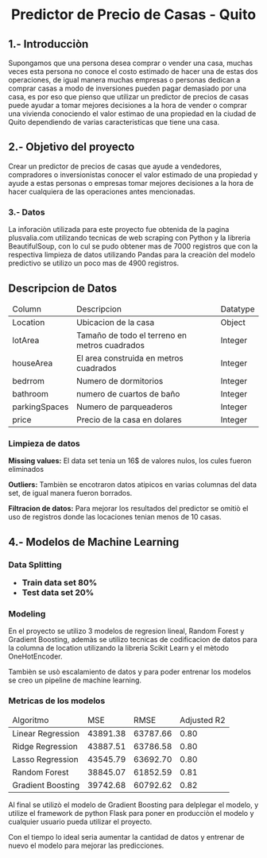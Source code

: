 <div align=center><h1>Predictor de Precio de Casas - Quito</h1></div>

<h2>1.- Introducciòn</h2>

Supongamos que una persona desea comprar o vender una casa, muchas veces esta persona no conoce el costo estimado de hacer una de estas dos operaciones, de igual manera muchas empresas o personas dedican a comprar casas a modo de inversiones pueden pagar demasiado por una casa, es por eso que pienso que utilizar un predictor de precios de casas puede ayudar a tomar mejores decisiones a la hora de vender o comprar una vivienda conociendo el valor estimao de una propiedad en la ciudad de Quito dependiendo de varias caracteristicas que tiene una casa.

<h2>2.- Objetivo del proyecto</h2>

Crear un predictor de precios de casas que ayude a vendedores, compradores o inversionistas conocer el valor estimado de una propiedad y ayude a estas personas o empresas tomar mejores decisiones a la hora de hacer cualquiera de las operaciones antes mencionadas.

<h3>3.- Datos</h3>

La inforaciòn utilizada para este proyecto fue obtenida de la pagina plusvalia.com utilizando tecnicas de web scraping con Python y la libreria BeautifulSoup, con lo cul se pudo obtener mas de 7000 registros que con la respectiva limpieza de datos utilizando Pandas para la creaciòn del modelo predictivo se utilizo un poco mas de 4900 registros.

<h2>Descripcion de Datos</h2>
<table>
    <thead>
        <tr>
            <td>Column</td>
            <td>Descripcion</td>
            <td>Datatype</td>
        </tr>
    </thead>
    <tbody>
        <tr>
            <td>Location</td>
            <td>Ubicacion de la casa</td>
            <td>Object</td>
        </tr>
        <tr>
            <td>lotArea</td>
            <td>Tamaño de todo el terreno en metros cuadrados</td>
            <td>Integer</td>
        </tr>
        <tr>
            <td>houseArea</td>
            <td>El area construida en metros cuadrados</td>
            <td>Integer</td>
        </tr>
        <tr>
            <td>bedrrom</td>
            <td>Numero de dormitorios</td>
            <td>Integer</td>
        </tr>
        <tr>
            <td>bathroom</td>
            <td>numero de cuartos de baño</td>
            <td>Integer</td>
        </tr>
        <tr>
            <td>parkingSpaces</td>
            <td>Numero de parqueaderos</td>
            <td>Integer</td>
        </tr>
        <tr>
            <td>price</td>
            <td>Precio de la casa en dolares</td>
            <td>Integer</td>
        </tr>
    </tbody>
</table>

<h3>Limpieza de datos</h3>

**Missing values:** El data set tenia un 16$ de valores nulos, los cules fueron eliminados

**Outliers:** Tambièn se encotraron datos atipicos en varias columnas del data set, de igual manera fueron borrados.

**Filtracion de datos:** Para mejorar los resultados del predictor se omitiò el uso de registros donde las locaciones tenian menos de 10 casas.

<h2>4.- Modelos de Machine Learning </h2>

<h3>Data Splitting</3>

- Train data set 80%
- Test data set 20%

<h3>Modeling</h3>

En el proyecto se utilizo 3 modelos de regresion lineal, Random Forest y Gradient Boosting, ademàs se utilizo tecnicas de codificacion de datos para la columna de location utilizando la libreria Scikit Learn y el mètodo OneHotEncoder.

Tambièn se usò escalamiento de datos y para poder entrenar los modelos se creo un pipeline de machine learning.

<h3>Metricas de los modelos</h3>
<div align=center>
<table>
    <thead>
        <tr>
            <td>Algoritmo</td>
            <td>MSE</td>
            <td>RMSE</td>
            <td>Adjusted R2</td>
        </tr>
    </thead>
    <tbody>
        <tr>
            <td>Linear Regression</td>
            <td>43891.38</td>
            <td>63787.66</td>
            <td>0.80</td>
        </tr>
        <tr>
            <td>Ridge Regression</td>
            <td>43887.51</td>
            <td>63786.58</td>
            <td>0.80</td>
        </tr>
        <tr>
            <td>Lasso Regression</td>
            <td>43545.79</td>
            <td>63692.70</td>
            <td>0.80</td>
        </tr>
        <tr>
            <td>Random Forest</td>
            <td>38845.07</td>
            <td>61852.59</td>
            <td>0.81</td>
        </tr>
        <tr>
            <td>Gradient Boosting</td>
            <td>39742.68</td>
            <td>60792.62</td>
            <td>0.82</td>
        </tr>
    </tbody>
</table>
</div>

Al final se utilizò el modelo de Gradient Boosting para delplegar el modelo, y utilize el framework de python Flask para poner en producciòn el modelo y cualquier usuario pueda utilizar el proyecto.

Con el tiempo lo ideal seria aumentar la cantidad de datos y entrenar de nuevo el modelo para mejorar las predicciones.